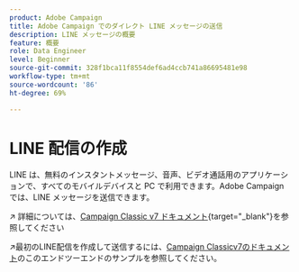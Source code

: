 ```yaml
---
product: Adobe Campaign
title: Adobe Campaign でのダイレクト LINE メッセージの送信
description: LINE メッセージの概要
feature: 概要
role: Data Engineer
level: Beginner
source-git-commit: 328f1bca11f8554def6ad4ccb741a86695481e98
workflow-type: tm+mt
source-wordcount: '86'
ht-degree: 69%

---
```


# LINE 配信の作成

LINE は、無料のインスタントメッセージ、音声、ビデオ通話用のアプリケーションで、すべてのモバイルデバイスと PC で利用できます。Adobe Campaign では、LINE メッセージを送信できます。


↗️ 詳細については、[Campaign Classic v7 ドキュメント](https://experienceleague.adobe.com/docs/campaign-classic/using/sending-messages/line-channel.html?lang=ja){target=&quot;_blank&quot;}を参照してください

↗️最初のLINE配信を作成して送信するには、[Campaign Classicv7のドキュメント](https://experienceleague.adobe.com/docs/campaign-classic/using/sending-messages/line-channel.html#example--create-and-send-a-personalized-line-message)のこのエンドツーエンドのサンプルを参照してください。
